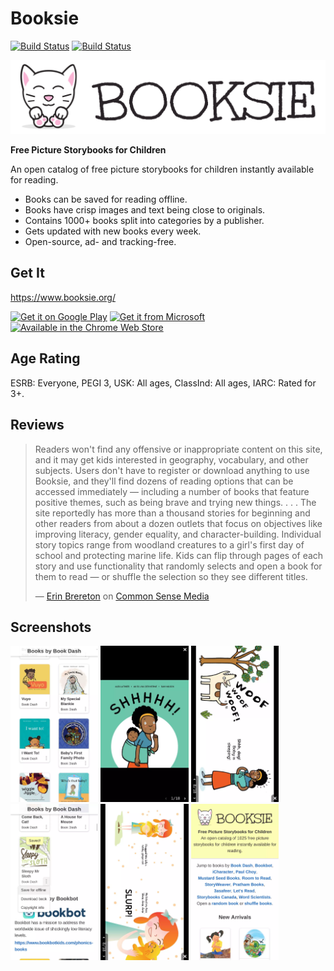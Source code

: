 # Booksie

[![Build Status](https://travis-ci.org/sgtpep/booksie.svg?branch=master)](https://travis-ci.org/sgtpep/booksie)
[![Build Status](https://travis-ci.org/sgtpep/booksie-data.svg?branch=master)](https://travis-ci.org/sgtpep/booksie-data)

[![Booksie](https://raw.githubusercontent.com/sgtpep/booksie/master/assets/logo.svg?sanitize=true)](https://www.booksie.org/)

**Free Picture Storybooks for Children**

An open catalog of free picture storybooks for children instantly available for reading.

- Books can be saved for reading offline.
- Books have crisp images and text being close to originals.
- Contains 1000+ books split into categories by a publisher.
- Gets updated with new books every week.
- Open-source, ad- and tracking-free.

## Get It

https://www.booksie.org/

[<img alt="Get it on Google Play" height="60" src="https://play.google.com/intl/en_us/badges/images/generic/en_badge_web_generic.png">](https://play.google.com/store/apps/details?id=org.booksie.www)
[<img alt="Get it from Microsoft" height="60" src="https://assets.windowsphone.com/85864462-9c82-451e-9355-a3d5f874397a/English_get-it-from-MS_InvariantCulture_Default.png">](https://www.microsoft.com/en-us/p/booksie/9mtjfqt5s6x5)
[![Available in the Chrome Web Store](https://developer.chrome.com/webstore/images/ChromeWebStore_Badge_v2_206x58.png)](https://chrome.google.com/webstore/detail/booksie/njfbpmjedghkdjaaaekflfefjjgijhng)

## Age Rating

ESRB: Everyone, PEGI 3, USK: All ages, ClassInd: All ages, IARC: Rated for 3+.

## Reviews

> Readers won't find any offensive or inappropriate content on this site, and it may get kids interested in geography, vocabulary, and other subjects. Users don't have to register or download anything to use Booksie, and they'll find dozens of reading options that can be accessed immediately — including a number of books that feature positive themes, such as being brave and trying new things. . . . The site reportedly has more than a thousand stories for beginning and other readers from about a dozen outlets that focus on objectives like improving literacy, gender equality, and character-building. Individual story topics range from woodland creatures to a girl's first day of school and protecting marine life. Kids can flip through pages of each story and use functionality that randomly selects and open a book for them to read — or shuffle the selection so they see different titles.
>
> — [Erin Brereton](https://www.commonsensemedia.org/users/erin-brereton) on [Common Sense Media](https://www.commonsensemedia.org/website-reviews/booksie)

## Screenshots

<img alt="Screenshot" src="https://raw.githubusercontent.com/sgtpep/booksie/master/assets/screenshots/1.webp" height="250"> <img alt="Screenshot" src="https://raw.githubusercontent.com/sgtpep/booksie/master/assets/screenshots/2.webp" height="250"> <img alt="Screenshot" src="https://raw.githubusercontent.com/sgtpep/booksie/master/assets/screenshots/3.webp" height="250"> <img alt="Screenshot" src="https://raw.githubusercontent.com/sgtpep/booksie/master/assets/screenshots/4.webp" height="250"> <img alt="Screenshot" src="https://raw.githubusercontent.com/sgtpep/booksie/master/assets/screenshots/5.webp" height="250"> <img alt="Screenshot" src="https://raw.githubusercontent.com/sgtpep/booksie/master/assets/screenshots/6.webp" height="250">

